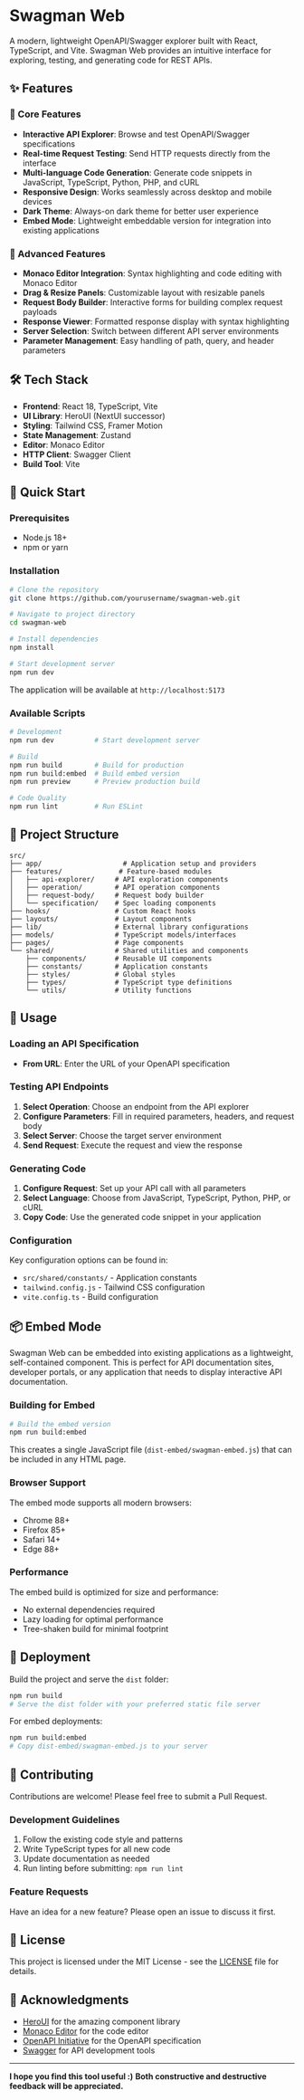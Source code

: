 # Swagman Web

A modern, lightweight OpenAPI/Swagger explorer built with React, TypeScript, and Vite. Swagman Web provides an intuitive interface for exploring, testing, and generating code for REST APIs.

## ✨ Features

### 🚀 Core Features

- **Interactive API Explorer**: Browse and test OpenAPI/Swagger specifications
- **Real-time Request Testing**: Send HTTP requests directly from the interface
- **Multi-language Code Generation**: Generate code snippets in JavaScript, TypeScript, Python, PHP, and cURL
- **Responsive Design**: Works seamlessly across desktop and mobile devices
- **Dark Theme**: Always-on dark theme for better user experience
- **Embed Mode**: Lightweight embeddable version for integration into existing applications

### 🔧 Advanced Features

- **Monaco Editor Integration**: Syntax highlighting and code editing with Monaco Editor
- **Drag & Resize Panels**: Customizable layout with resizable panels
- **Request Body Builder**: Interactive forms for building complex request payloads
- **Response Viewer**: Formatted response display with syntax highlighting
- **Server Selection**: Switch between different API server environments
- **Parameter Management**: Easy handling of path, query, and header parameters

## 🛠️ Tech Stack

- **Frontend**: React 18, TypeScript, Vite
- **UI Library**: HeroUI (NextUI successor)
- **Styling**: Tailwind CSS, Framer Motion
- **State Management**: Zustand
- **Editor**: Monaco Editor
- **HTTP Client**: Swagger Client
- **Build Tool**: Vite

## 🚀 Quick Start

### Prerequisites

- Node.js 18+
- npm or yarn

### Installation

```bash
# Clone the repository
git clone https://github.com/yourusername/swagman-web.git

# Navigate to project directory
cd swagman-web

# Install dependencies
npm install

# Start development server
npm run dev
```

The application will be available at `http://localhost:5173`

### Available Scripts

```bash
# Development
npm run dev          # Start development server

# Build
npm run build        # Build for production
npm run build:embed  # Build embed version
npm run preview      # Preview production build

# Code Quality
npm run lint         # Run ESLint
```

## 📁 Project Structure

```
src/
├── app/                    # Application setup and providers
├── features/              # Feature-based modules
│   ├── api-explorer/     # API exploration components
│   ├── operation/        # API operation components
│   ├── request-body/     # Request body builder
│   └── specification/    # Spec loading components
├── hooks/                # Custom React hooks
├── layouts/              # Layout components
├── lib/                  # External library configurations
├── models/               # TypeScript models/interfaces
├── pages/                # Page components
└── shared/               # Shared utilities and components
    ├── components/       # Reusable UI components
    ├── constants/        # Application constants
    ├── styles/           # Global styles
    ├── types/            # TypeScript type definitions
    └── utils/            # Utility functions
```

## 🔧 Usage

### Loading an API Specification

- **From URL**: Enter the URL of your OpenAPI specification

### Testing API Endpoints

1. **Select Operation**: Choose an endpoint from the API explorer
2. **Configure Parameters**: Fill in required parameters, headers, and request body
3. **Select Server**: Choose the target server environment
4. **Send Request**: Execute the request and view the response

### Generating Code

1. **Configure Request**: Set up your API call with all parameters
2. **Select Language**: Choose from JavaScript, TypeScript, Python, PHP, or cURL
3. **Copy Code**: Use the generated code snippet in your application

### Configuration

Key configuration options can be found in:

- `src/shared/constants/` - Application constants
- `tailwind.config.js` - Tailwind CSS configuration
- `vite.config.ts` - Build configuration

## 📦 Embed Mode

Swagman Web can be embedded into existing applications as a lightweight, self-contained component. This is perfect for API documentation sites, developer portals, or any application that needs to display interactive API documentation.

### Building for Embed

```bash
# Build the embed version
npm run build:embed
```

This creates a single JavaScript file (`dist-embed/swagman-embed.js`) that can be included in any HTML page.

### Browser Support

The embed mode supports all modern browsers:

- Chrome 88+
- Firefox 85+
- Safari 14+
- Edge 88+

### Performance

The embed build is optimized for size and performance:

- No external dependencies required
- Lazy loading for optimal performance
- Tree-shaken build for minimal footprint

## 🚀 Deployment

Build the project and serve the `dist` folder:

```bash
npm run build
# Serve the dist folder with your preferred static file server
```

For embed deployments:

```bash
npm run build:embed
# Copy dist-embed/swagman-embed.js to your server
```

## 🤝 Contributing

Contributions are welcome! Please feel free to submit a Pull Request.

### Development Guidelines

1. Follow the existing code style and patterns
2. Write TypeScript types for all new code
3. Update documentation as needed
4. Run linting before submitting: `npm run lint`

### Feature Requests

Have an idea for a new feature? Please open an issue to discuss it first.

## 📝 License

This project is licensed under the MIT License - see the [LICENSE](LICENSE) file for details.

## 🙏 Acknowledgments

- [HeroUI](https://github.com/heroui-inc/heroui) for the amazing component library
- [Monaco Editor](https://microsoft.github.io/monaco-editor/) for the code editor
- [OpenAPI Initiative](https://www.openapis.org/) for the OpenAPI specification
- [Swagger](https://swagger.io/) for API development tools

---

**I hope you find this tool useful :)**
**Both constructive and destructive feedback will be appreciated.**
